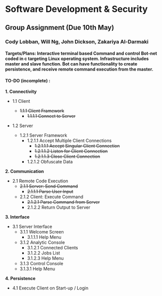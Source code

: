 # Software Development & Security
## Group Assignment (Due 10th May)
### Cody Lobban, Will Ng, John Dickson, Zakariya Al-Darmaki

#### Targets/Plans: Interactive terminal based Command and control Bot-net coded in c targeting Linux operating system. Infrastructure includes master and slave function. Bot can have functionality to create persistence, and receive remote command execution from the master.


#### TO-DO (incomplete) :
**1. Connectivity**

  * 1.1 Client
    * ~~1.1.1 Client Framework~~
      * ~~1.1.1.1 Connect to Server~~
      
  * 1.2 Server
    * 1.2.1 Server Framework
      * 1.2.1.1 Accept Multiple Client Connections
        * ~~1.2.1.1.1 Accept Singular Client Connection~~
        * ~~1.2.1.1.2 Listen for Client Connection~~
        * ~~1.2.1.1.3 Close Client Connection~~
      * 1.2.1.2 Obfuscate Data
      
      
**2. Communication**
  * 2.1 Remote Code Execution
    * ~~2.1.1 Server: Send Command~~
      * ~~2.1.1.1 Parse User Input~~
    * 2.1.2 Client: Execute Command
      * ~~2.1.2.1 Parse Command from Server~~
      * 2.1.2.2 Return Output to Server
      
      
**3. Interface** 
  * 3.1 Server Interface 
    * 3.1.1 Welcome Screen
      * 3.1.1.1 Help Menu
    * 3.1.2 Analytic Console
      * 3.1.2.1 Connected Clients
      * 3.1.2.2 Jobs List
      * 3.1.2.3 Help Menu
    * 3.1.3 Control Console
    * 3.1.3.1 Help Menu

**4. Persistence**
  * 4.1 Execute Client on Start-up / Login
